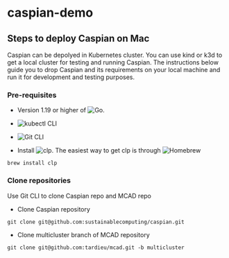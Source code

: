 # caspian-demo
## Steps to deploy Caspian on Mac
Caspian can be depolyed in Kubernetes cluster. You can use kind or k3d to get a local cluster for testing and running Caspian.
The instructions  below guide you to drop Caspian and its requirements  on your local machine  and run it for development and testing purposes. 
### Pre-requisites
-  Version 1.19 or higher of ![Go](https://go.dev/dl/).

- ![kubectl CLI](https://kubernetes.io/docs/tasks/tools/install-kubectl-macos/)
- ![Git CLI](https://git-scm.com/book/en/v2/Getting-Started-Installing-Git)

- Install ![clp](https://github.com/lanl/clp). The easiest way to get clp is through ![Homebrew](https://brew.sh/)
```
brew install clp
``` 
### Clone  repositories
Use Git CLI to clone Caspian repo  and MCAD repo 

-  Clone Caspian repository
```
git clone git@github.com:sustainablecomputing/caspian.git
```

- Clone multicluster branch of MCAD repository
```
git clone git@github.com:tardieu/mcad.git -b multicluster
```

